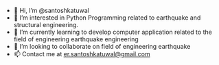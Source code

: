 - 👋 Hi, I’m @santoshkatuwal
- 👀 I’m interested in Python Programming related to earthquake and structural engineering.
- 🌱 I’m currently learning to develop computer application related to the field of engineering earthquake engineering
- 💞️ I’m looking to collaborate on field of engineering earthquake
- 📫 Contact me at er.santoshkatuwal@gmail.com

<!---
santoshkatuwal/santoshkatuwal is a ✨ special ✨ repository because its `README.md` (this file) appears on your GitHub profile.
You can click the Preview link to take a look at your changes.
--->
